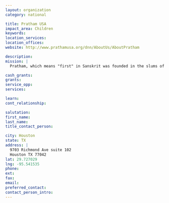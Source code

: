 ```yaml
---
layout: organization
category: national

title: Pratham USA
impact_area: Children
keywords: 
location_services: 
location_offices: 
website: http://www.prathamusa.org/dnn/AboutUs/AboutPratham

description: 
mission: |
  Pratham, which means "first" in Sanskrit was founded in the slums of Mumbai in 1994 with UNICEF support.  Today, Pratham’s direct urban programs, including pre-schools, community libraries and remedial learning programs reach hundreds of thousands of children every year.  In 2007, with the support of the William and Flora Hewlett Foundation, Pratham launched the Read India campaign, an innovative, low-cost effort to reach the  ~100 million children in India who cannot read, write or do basic math.   With the continued support of the Hewlett Foundation in 2010, the Read India campaign has entered its second phase focusing its attention at the village level and addressing more advanced levels of learning.

cash_grants: 
grants: 
service_opp: 
services: 

learn: 
cont_relationship: 

salutation: 
first_name: 
last_name: 
title_contact_person: 

city: Houston
state: TX
address: |
  9703 Richmond Ave suite 102  
  Houston TX 77042
lat: 29.727029
lng: -95.541535
phone: 
ext: 
fax: 
email: 
preferred_contact: 
contact_person_intro: 
---
```

